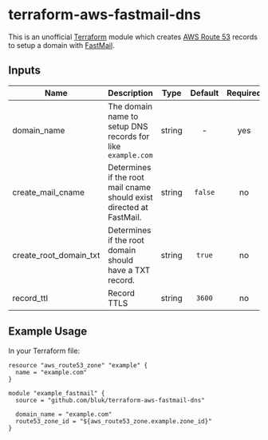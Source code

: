 # terraform-aws-fastmail-dns

This is an unofficial [Terraform](https://www.terraform.io) module which creates
[AWS Route 53](https://aws.amazon.com/route53/) records to setup a domain with
[FastMail](https://www.fastmail.com).

## Inputs

| Name | Description | Type | Default | Required |
|------|-------------|:----:|:-----:|:-----:|
| domain\_name | The domain name to setup DNS records for like `example.com` | string | - | yes |
| create\_mail\_cname | Determines if the root mail cname should exist directed at FastMail. | string | `false` | no |
| create\_root\_domain\_txt | Determines if the root domain should have a TXT record. | string | `true` | no |
| record\_ttl | Record TTLS | string | `3600` | no |

## Example Usage

In your Terraform file:

```
resource "aws_route53_zone" "example" {
  name = "example.com"
}

module "example_fastmail" {
  source = "github.com/bluk/terraform-aws-fastmail-dns"

  domain_name = "example.com"
  route53_zone_id = "${aws_route53_zone.example.zone_id}"
}
```
